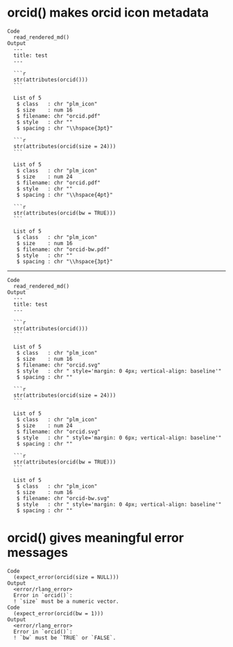 # orcid() makes orcid icon metadata

    Code
      read_rendered_md()
    Output
      ---
      title: test
      ---
      
      ```r
      str(attributes(orcid()))
      ```
      
      List of 5
       $ class   : chr "plm_icon"
       $ size    : num 16
       $ filename: chr "orcid.pdf"
       $ style   : chr ""
       $ spacing : chr "\\hspace{3pt}"
      
      ```r
      str(attributes(orcid(size = 24)))
      ```
      
      List of 5
       $ class   : chr "plm_icon"
       $ size    : num 24
       $ filename: chr "orcid.pdf"
       $ style   : chr ""
       $ spacing : chr "\\hspace{4pt}"
      
      ```r
      str(attributes(orcid(bw = TRUE)))
      ```
      
      List of 5
       $ class   : chr "plm_icon"
       $ size    : num 16
       $ filename: chr "orcid-bw.pdf"
       $ style   : chr ""
       $ spacing : chr "\\hspace{3pt}"

---

    Code
      read_rendered_md()
    Output
      ---
      title: test
      ---
      
      ```r
      str(attributes(orcid()))
      ```
      
      List of 5
       $ class   : chr "plm_icon"
       $ size    : num 16
       $ filename: chr "orcid.svg"
       $ style   : chr " style='margin: 0 4px; vertical-align: baseline'"
       $ spacing : chr ""
      
      ```r
      str(attributes(orcid(size = 24)))
      ```
      
      List of 5
       $ class   : chr "plm_icon"
       $ size    : num 24
       $ filename: chr "orcid.svg"
       $ style   : chr " style='margin: 0 6px; vertical-align: baseline'"
       $ spacing : chr ""
      
      ```r
      str(attributes(orcid(bw = TRUE)))
      ```
      
      List of 5
       $ class   : chr "plm_icon"
       $ size    : num 16
       $ filename: chr "orcid-bw.svg"
       $ style   : chr " style='margin: 0 4px; vertical-align: baseline'"
       $ spacing : chr ""

# orcid() gives meaningful error messages

    Code
      (expect_error(orcid(size = NULL)))
    Output
      <error/rlang_error>
      Error in `orcid()`:
      ! `size` must be a numeric vector.
    Code
      (expect_error(orcid(bw = 1)))
    Output
      <error/rlang_error>
      Error in `orcid()`:
      ! `bw` must be `TRUE` or `FALSE`.

